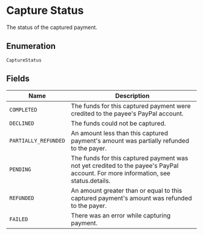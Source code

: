 
# Capture Status

The status of the captured payment.

## Enumeration

`CaptureStatus`

## Fields

| Name | Description |
|  --- | --- |
| `COMPLETED` | The funds for this captured payment were credited to the payee's PayPal account. |
| `DECLINED` | The funds could not be captured. |
| `PARTIALLY_REFUNDED` | An amount less than this captured payment's amount was partially refunded to the payer. |
| `PENDING` | The funds for this captured payment was not yet credited to the payee's PayPal account. For more information, see status.details. |
| `REFUNDED` | An amount greater than or equal to this captured payment's amount was refunded to the payer. |
| `FAILED` | There was an error while capturing payment. |


